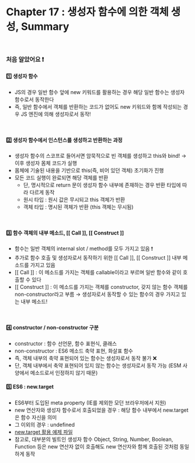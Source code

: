 # Chapter 17 : 생성자 함수에 의한 객체 생성, Summary

<br>

### 처음 알았어요 ❗️
#### 1️⃣ 생성자 함수
- JS의 경우 일반 함수 앞에 new 키워드를 활용하는 경우 해당 일반 함수는 생성자 함수로서 동작한다
- 즉, 일반 함수에서 객체를 반환하는 코드가 없어도 new 키워드와 함께 작성되는 경우 JS 엔진에 의해 생성자로서 동작!

<br>

#### 2️⃣ 생성자 함수에서 인스턴스를 생성하고 반환하는 과정
- 생성자 함수의 스코프로 들어서면 암묵적으로 빈 객체를 생성하고 this와 bind! → 이후 생성자 몸체 코드가 실행
- 몸체에 기술된 내용을 기반으로 this(즉, 비어 있던 객체) 초기화가 진행
- 모든 코드 실행이 완료되면 해당 객체를 반환
    - 단, 명시적으로 return 문이 생성자 함수 내부에 존재하는 경우 반환 타입에 따라 다르게 동작
    - 원시 타입 : 원시 값은 무시되고 this 객체가 반환
    - 객체 타입 : 명시된 객체가 반환 (this 객체는 무시됨)

<br>

#### 3️⃣ 함수 객체의 내부 메소드, [[ Call ]], [[ Construct ]]
- 함수는 일반 객체의 internal slot / method를 모두 가지고 있음 ❗️
- 추가로 함수 호출 및 생성자로서 동작하기 위한 [[ Call ]], [[ Construct ]] 내부 메소드를 가지고 있음
- [[ Call ]] : 이 메소드를 가지는 객체를 callable이라고 부르며 일반 함수와 같이 호출할 수 있다
- [[ Construct ]] : 이 메소드를 가지는 객체를 constructor, 갖지 않는 함수 객체를 non-constructor라고 부름 → 생성자로서 동작할 수 있는 함수의 경우 가지고 있는 내부  메소드!

<br>

#### 4️⃣ constructor / non-constructor 구분
- constructor : 함수 선언문, 함수 표현식, 클래스
- non-constructor : ES6 메소드 축약 표현, 화살표 함수
- 즉, 객체 내부의 축약 표현되어 있는 함수는 생성자로서 동작 불가 ❌
- 단, 객체 내부에서 축약 표현되어 있지 않는 함수는 생성자로서 동작 가능 (ESM 사양에서 메소드로서 인정하지 않기 때문)

#### 5️⃣ ES6 : new.target
- ES6부터 도입된 meta property (IE를 제외한 모던 브라우저에서 지원)
- new 연산자와 생성자 함수로서 호출되었을 경우 : 해당 함수 내부에서 new.target은 함수 자신을 의미
- 그 이외의 경우 : undefined
- <a href="./newTarget.js">new.target 활용 예제 파일</a>
- 참고로, 대부분의 빌트인 생성자 함수 Object, String, Number, Boolean, Function 등은 new 연산자 없이 호출해도 new 연산자와 함께 호출된 것처럼 동일하게 동작